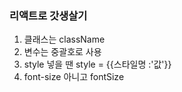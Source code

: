 ### 리액트로 갓생살기

1. 클래스는 className
2. 변수는 중괄호로 사용
3. style 넣을 땐 style = {{스타일명 :'값'}}
4. font-size 아니고 fontSize
